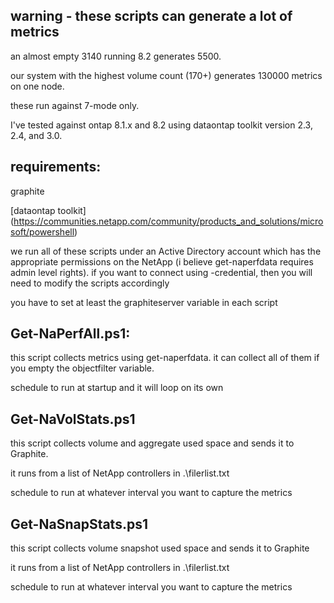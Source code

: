 ## warning - these scripts can generate a lot of metrics
an almost empty 3140 running 8.2 generates 5500.

our system with the highest volume count (170+) generates 130000 metrics on one node.

these run against 7-mode only.

I've tested against ontap 8.1.x and 8.2 using dataontap toolkit version 2.3, 2.4, and 3.0.


## requirements:
graphite

[dataontap toolkit] (https://communities.netapp.com/community/products_and_solutions/microsoft/powershell)

we run all of these scripts under an Active Directory account which has the appropriate permissions on the NetApp (i believe get-naperfdata requires admin level rights).
if you want to connect using -credential, then you will need to modify the scripts accordingly

you have to set at least the graphiteserver variable in each script

## Get-NaPerfAll.ps1:
this script collects metrics using get-naperfdata. it can collect all of them if you empty the objectfilter variable.

schedule to run at startup and it will loop on its own

## Get-NaVolStats.ps1
this script collects volume and aggregate used space and sends it to Graphite.

it runs from a list of NetApp controllers in .\filerlist.txt

schedule to run at whatever interval you want to capture the metrics

## Get-NaSnapStats.ps1
this script collects volume snapshot used space and sends it to Graphite

it runs from a list of NetApp controllers in .\filerlist.txt

schedule to run at whatever interval you want to capture the metrics
